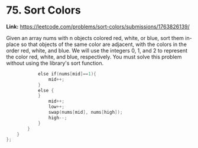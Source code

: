 # 75. Sort Colors

**Link:** https://leetcode.com/problems/sort-colors/submissions/1763826139/

Given an array nums with n objects colored red, white, or blue, sort them in-place so that objects of the same color are adjacent, with the colors in the order red, white, and blue. We will use the integers 0, 1, and 2 to represent the color red, white, and blue, respectively. You must solve this problem without using the library's sort function.

```cpp
            else if(nums[mid]==1){
                mid++;
            }
            else {
            }
                mid++;
                low++;
                swap(nums[mid], nums[high]);
                high--;
            }
        }
    }
};
```

